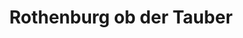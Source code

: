 ---
title: Rothenburg ob der Tauber
url: /rothenburg-ob-der-tauber/
latitude: 49.373
longitude: 10.189
---
